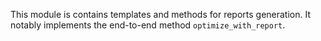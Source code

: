 This module is contains templates and methods for reports generation.
It notably implements the end-to-end method ``optimize_with_report``.
